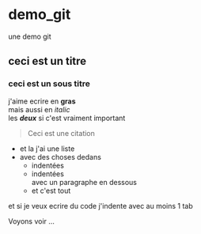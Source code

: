 # demo_git
une demo git
## ceci est un titre  
### ceci est un sous titre  
j'aime ecrire en **gras**  
mais aussi en  *italic*  
les  ***deux*** si c'est vraiment important

  
> Ceci est une citation  

- et la j'ai une liste
- avec des choses dedans
  - indentées
  - indentées  
    avec un paragraphe en dessous
  - et c'est tout

et si je veux ecrire du code j'indente avec au moins 1 tab    
    
  <html>  
    <head>  
      <Title>Test</Title>  
    </head>  
  </html>  
Voyons voir ... 
